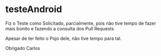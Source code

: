 # testeAndroid

Fiz o Teste como Solicitado, parcialmente, pois não tive tempo de fazer mais bonito e fazendo a consulta dos Pull Requests

Apesar de ter feito o Pojo dele, não tive tempo para tal.

Obrigado
Carlos
